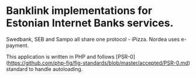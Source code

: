 Banklink implementations for Estonian Internet Banks services.
==============

Swedbank, SEB and Sampo all share one protocol - iPizza.
Nordea uses e-payment.

This application is written in PHP and follows [PSR-0] (https://github.com/php-fig/fig-standards/blob/master/accepted/PSR-0.md) standard to handle autoloading.